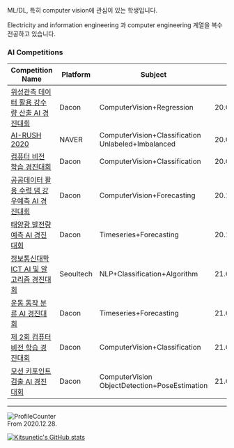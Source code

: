 ML/DL, 특히 computer vision에 관심이 있는 학생입니다.

Electricity and information engineering 과 computer engineering 계열을 복수전공하고 있습니다.

### AI Competitions

|Competition Name|Platform|Subject|Date|Rank|
|---|---|---|---|---|
|[위성관측 데이터 활용 강수량 산출 AI 경진대회](https://dacon.io/competitions/official/235591)|Dacon|ComputerVision+Regression|20.04~20.05|72/213,33%|
|[AI-RUSH 2020](https://campaign.naver.com/airush/)|NAVER|ComputerVision+Classification<br>Unlabeled+Imbalanced|20.07~20.07|37/100?,37%|
|[컴퓨터 비전 학습 경진대회](https://dacon.io/competitions/official/235626)|Dacon|ComputerVision+Classification|20.08~20.09|11/356,3%|
|[공공데이터 활용 수력 댐 강우예측 AI 경진대회](https://dacon.io/competitions/official/235646)|Dacon|ComputerVision+Forecasting|20.10~20.11|39/132,29%|
|[태양광 발전량 예측 AI 경진대회](https://dacon.io/competitions/official/235680)|Dacon|Timeseries+Forecasting|20.12~21.01|94/461,20%|
|[정보통신대학 ICT AI 및 알고리즘 경진대회](https://programmers.co.kr/competitions/747/2021-seoultech-cse-challenge)|Seoultech|NLP+Classification+Algorithm|21.01~21.01|1/?,우승|
|[운동 동작 분류 AI 경진대회](https://dacon.io/competitions/official/235689)|Dacon|Timeseries+Forecasting|21.01~21.02|21/336,6%|
|[제 2회 컴퓨터 비전 학습 경진대회](https://dacon.io/competitions/official/235697)|Dacon|ComputerVision+Classification|21.01~21.03|30/216,13%|
|[모션 키포인트 검출 AI 경진대회](https://dacon.io/competitions/official/235701)|Dacon|ComputerVision<br>ObjectDetection+PoseEstimation|21.02~21.04|1/156,우승|

---

![ProfileCounter](https://komarev.com/ghpvc/?username=kitsunetic&color=green)  
From 2020.12.28.

[![Kitsunetic's GitHub stats](https://github-readme-stats.vercel.app/api?username=kitsunetic&count_private=false)](https://github.com/anuraghazra/github-readme-stats)

